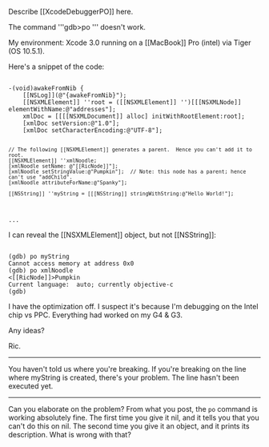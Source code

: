 Describe [[XcodeDebuggerPO]] here.

The command '''gdb>po <NS obj>''' doesn't work.

My environment:
Xcode 3.0 running on a [[MacBook]] Pro (intel) via Tiger (OS 10.5.1).

Here's a snippet of the code:

<code>
-(void)awakeFromNib {
    [[NSLog]](@"{awakeFromNib}");
    [[NSXMLElement]] ''root = ([[NSXMLElement]] '')[[[NSXMLNode]] elementWithName:@"addresses"];
    xmlDoc = [[[[NSXMLDocument]] alloc] initWithRootElement:root];
    [xmlDoc setVersion:@"1.0"];
    [xmlDoc setCharacterEncoding:@"UTF-8"];
    
    // The following [[NSXMLElement]] generates a parent.  Hence you can't add it to root.
    [[NSXMLElement]] ''xmlNoodle; 
    [xmlNoodle setName: @"[[RicNode]]"];         
    [xmlNoodle setStringValue:@"Pumpkin"];  // Note: this node has a parent; hence can't use "addChild".
    [xmlNoodle attributeForName:@"Spanky"];
    
    [[NSString]] ''myString = [[[NSString]] stringWithString:@"Hello World!"];
...
</code>

I can reveal the [[NSXMLElement]] object, but not [[NSString]]:

<code>
(gdb) po myString
Cannot access memory at address 0x0
(gdb) po xmlNoodle
<[[RicNode]]>Pumpkin</[[RicNode]]>
Current language:  auto; currently objective-c
(gdb) 
</code>

I have the optimization off.
I suspect it's because I'm debugging on the Intel chip vs PPC.
Everything had worked on my G4 & G3.

Any ideas?

Ric.

----

You haven't told us where you're breaking. If you're breaking on the line where myString is created, there's your problem. The line hasn't been executed yet.

----
Can you elaborate on the problem? From what you post, the <code>po</code> command is working absolutely fine. The first time you give it nil, and it tells you that you can't do this on nil. The second time you give it an object, and it prints its description. What is wrong with that?